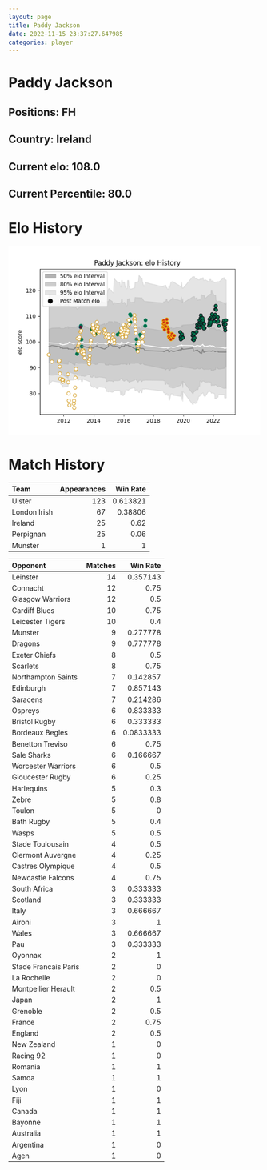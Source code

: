 ```yaml
---  
layout: page  
title: Paddy Jackson  
date: 2022-11-15 23:37:27.647985  
categories: player  
---
```

# Paddy Jackson

## Positions: FH

## Country: Ireland

## Current elo: 108.0

## Current Percentile: 80.0

# Elo History


![elo history](history_PaddyJackson.png)
# Match History


| Team         |   Appearances |   Win Rate |
|:-------------|--------------:|-----------:|
| Ulster       |           123 |   0.613821 |
| London Irish |            67 |   0.38806  |
| Ireland      |            25 |   0.62     |
| Perpignan    |            25 |   0.06     |
| Munster      |             1 |   1        |

| Opponent             |   Matches |   Win Rate |
|:---------------------|----------:|-----------:|
| Leinster             |        14 |  0.357143  |
| Connacht             |        12 |  0.75      |
| Glasgow Warriors     |        12 |  0.5       |
| Cardiff Blues        |        10 |  0.75      |
| Leicester Tigers     |        10 |  0.4       |
| Munster              |         9 |  0.277778  |
| Dragons              |         9 |  0.777778  |
| Exeter Chiefs        |         8 |  0.5       |
| Scarlets             |         8 |  0.75      |
| Northampton Saints   |         7 |  0.142857  |
| Edinburgh            |         7 |  0.857143  |
| Saracens             |         7 |  0.214286  |
| Ospreys              |         6 |  0.833333  |
| Bristol Rugby        |         6 |  0.333333  |
| Bordeaux Begles      |         6 |  0.0833333 |
| Benetton Treviso     |         6 |  0.75      |
| Sale Sharks          |         6 |  0.166667  |
| Worcester Warriors   |         6 |  0.5       |
| Gloucester Rugby     |         6 |  0.25      |
| Harlequins           |         5 |  0.3       |
| Zebre                |         5 |  0.8       |
| Toulon               |         5 |  0         |
| Bath Rugby           |         5 |  0.4       |
| Wasps                |         5 |  0.5       |
| Stade Toulousain     |         4 |  0.5       |
| Clermont Auvergne    |         4 |  0.25      |
| Castres Olympique    |         4 |  0.5       |
| Newcastle Falcons    |         4 |  0.75      |
| South Africa         |         3 |  0.333333  |
| Scotland             |         3 |  0.333333  |
| Italy                |         3 |  0.666667  |
| Aironi               |         3 |  1         |
| Wales                |         3 |  0.666667  |
| Pau                  |         3 |  0.333333  |
| Oyonnax              |         2 |  1         |
| Stade Francais Paris |         2 |  0         |
| La Rochelle          |         2 |  0         |
| Montpellier Herault  |         2 |  0.5       |
| Japan                |         2 |  1         |
| Grenoble             |         2 |  0.5       |
| France               |         2 |  0.75      |
| England              |         2 |  0.5       |
| New Zealand          |         1 |  0         |
| Racing 92            |         1 |  0         |
| Romania              |         1 |  1         |
| Samoa                |         1 |  1         |
| Lyon                 |         1 |  0         |
| Fiji                 |         1 |  1         |
| Canada               |         1 |  1         |
| Bayonne              |         1 |  1         |
| Australia            |         1 |  1         |
| Argentina            |         1 |  0         |
| Agen                 |         1 |  0         |